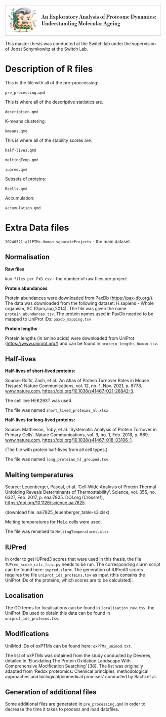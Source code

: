 ![alt text](banner.png)


This master thesis was conducted at the Switch lab under the supervision of Joost Schymkowitz at the Switch Lab. 

# Description of R files

This is the file with all of the pre-proccessing:

`pre_processing.qmd`

This is where all of the descriptive statistics are.

`description.qmd` 

K-means clustering:

`kmeans.qmd`

This is where all of the stability scores are. 

`half-lives.qmd`

`meltingTemp.qmd`

`iupred.qmd`

Subsets of proteins:

`Bcells.qmd`

Accumulation:

`accumulation.qmd`


# Extra Data files

`20240321-allPTMs-Human-separateProjects` - the main dataset.

## Normalisation

**Raw files**

`Num_files_per_PXD.csv` - the number of raw files per project

**Protein abundances** 

Protein abundances were downloaded from PaxDb (https://pax-db.org/). The data was downloaded from the following dataset: H.sapiens - Whole organism, SC (Gpm,aug,2014). The file was given the name `protein_abundances.tsv`. The protein names used in PaxDb needed to be mapped to UniProt IDs: `paxdb_mapping.tsv`

**Protein lengths**

Protein lengths (in amino acids) were downloaded from UniProt (https://www.uniprot.org/) and can be found in `protein_lengths_human.tsv`.

## Half-lives

**Half-lives of short-lived proteins:**

Source: 
Rolfs, Zach, et al. ‘An Atlas of Protein Turnover Rates in Mouse Tissues’. Nature Communications, vol. 12, no. 1, Nov. 2021, p. 6778. www.nature.com, https://doi.org/10.1038/s41467-021-26842-3.

The cell line HEK293T was used. 

The file was named `short_lived_proteins_hl.xlsx`

**Half-lives for long-lived proteins:**

Source:
Mathieson, Toby, et al. ‘Systematic Analysis of Protein Turnover in Primary Cells’. Nature Communications, vol. 9, no. 1, Feb. 2018, p. 689. www.nature.com, https://doi.org/10.1038/s41467-018-03106-1.

(The file with protein half-lives from all cell types.)

The file was named `long_proteins_hl_grouped.tsv`

## Melting temperatures

Source: 
Leuenberger, Pascal, et al. ‘Cell-Wide Analysis of Protein Thermal Unfolding Reveals Determinants of Thermostability’. Science, vol. 355, no. 6327, Feb. 2017, p. eaai7825. DOI.org (Crossref), https://doi.org/10.1126/science.aai7825.

(download file: aai7825_leuenberger_table-s3.xlsx)

Melting temperatures for HeLa cells were used. 

The file was renamed to `MeltingTemperatures.xlsx`

## IUPred

In order to get IUPred3 scores that were used in this thesis, the file `IUPred_score_calc_frac.py` needs to be run. The corresponding slurm script can be found here: `iupred.slurm`. The generation of IUPred3 scores requires the file `uniprot_ids_proteins.tsv` as input (this contains the UniProt IDs of the proteins, which scores are to be calculated).

## Localisation

The GO terms for localisations can be found in `localisation_raw.tsv`. the UniProt IDs used to obtain this data can be found in `uniprot_ids_proteins.tsv`.

## Modifications

UniMod IDs of oxPTMs can be found here: `oxPTMs_unimod.txt`. 

The list of oxPTMs was obtained from the study conducted by Devrees, detailed in ‘Elucidating The Protein Oxidation Landscape With Comprehensive Modification Searching’ [38]. The list was originally adapted from ‘Redox proteomics: Chemical principles, methodological approaches and biological/biomedical promises’ conducted by Bachi et al. 

## Generation of additional files

Some additional files are generated in `pre_processing.qmd` in order to decrease the time it takes to process and load datafiles. 

